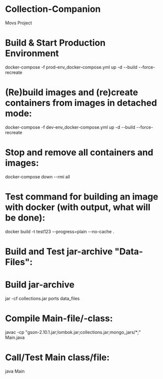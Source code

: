 # Collection-Companion
Movs Project

# Build & Start Production Environment
docker-compose -f prod-env_docker-compose.yml up -d --build --force-recreate

# (Re)build images and (re)create containers from images in detached mode:
docker-compose -f dev-env_docker-compose.yml up -d --build --force-recreate

# Stop and remove all containers and images:
docker-compose down --rmi all

# Test command for building an image with docker (with output, what will be done):
docker build -t test123 --progress=plain --no-cache .


# Build and Test jar-archive "Data-Files":
# Build jar-archive
jar -cf collections.jar ports data_files

# Compile Main-file/-class:
javac -cp "gson-2.10.1.jar;lombok.jar;collections.jar;mongo_jars/*;" Main.java

# Call/Test Main class/file:
java Main
